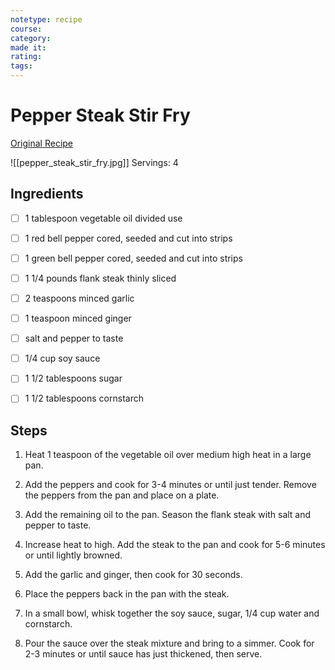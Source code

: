 ```yaml
---
notetype: recipe
course:
category:
made it:
rating:
tags:
---
```

# Pepper Steak Stir Fry

[Original Recipe](https://www.dinneratthezoo.com/pepper-steak-stir-fry)

![[pepper_steak_stir_fry.jpg]]
Servings: 4

## Ingredients
- [ ] 1 tablespoon vegetable oil divided use- [ ] 1 red bell pepper cored, seeded and cut into strips- [ ] 1 green bell pepper cored, seeded and cut into strips- [ ] 1 1/4 pounds flank steak thinly sliced- [ ] 2 teaspoons minced garlic- [ ] 1 teaspoon minced ginger- [ ] salt and pepper to taste- [ ] 1/4 cup soy sauce- [ ] 1 1/2 tablespoons sugar- [ ] 1 1/2 tablespoons cornstarch

## Steps
1) Heat 1 teaspoon of the vegetable oil over medium high heat in a large pan.

2) Add the peppers and cook for 3-4 minutes or until just tender. Remove the peppers from the pan and place on a plate.

3) Add the remaining oil to the pan. Season the flank steak with salt and pepper to taste.

4) Increase heat to high. Add the steak to the pan and cook for 5-6 minutes or until lightly browned.

5) Add the garlic and ginger, then cook for 30 seconds.

6) Place the peppers back in the pan with the steak.

7) In a small bowl, whisk together the soy sauce, sugar, 1/4 cup water and cornstarch.

8) Pour the sauce over the steak mixture and bring to a simmer. Cook for 2-3 minutes or until sauce has just thickened, then serve.

